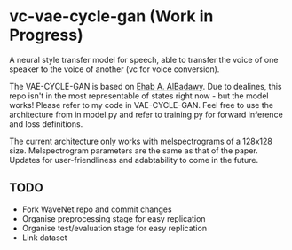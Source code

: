 # vc-vae-cycle-gan (Work in Progress)
A neural style transfer model for speech, able to transfer the voice of one speaker to the voice of another (vc for voice conversion).

The VAE-CYCLE-GAN is based on [Ehab A. AlBadawy](https://ebadawy.github.io/post/speech_style_transfer/). Due to dealines, this repo isn't in the most representable of states right now - but the model works! Please refer to my code in VAE-CYCLE-GAN. Feel free to use the architecture from in model.py and refer to training.py for forward inference and loss definitions. 

The current architecture only works with melspectrograms of a 128x128 size. Melspectrogram parameters are the same as that of the paper. Updates for user-friendliness and adabtability to come in the future.

## TODO
- Fork WaveNet repo and commit changes
- Organise preprocessing stage for easy replication
- Organise test/evaluation stage for easy replication
- Link dataset
